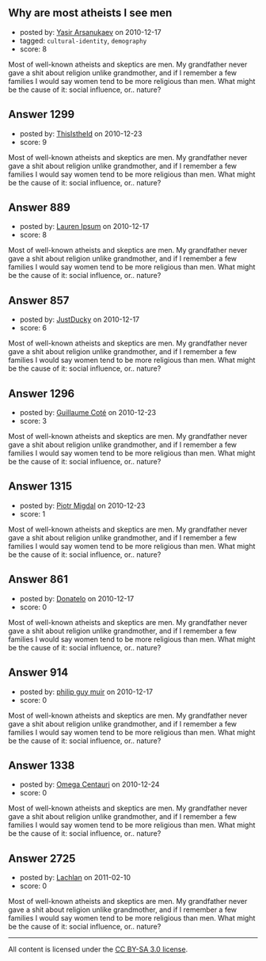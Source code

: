 ## Why are most atheists I see men

- posted by: [Yasir Arsanukaev](https://stackexchange.com/users/-1/197-yasir-arsanukaev) on 2010-12-17
- tagged: `cultural-identity`, `demography`
- score: 8

Most of well-known atheists and skeptics are men. My grandfather never gave a shit about religion unlike grandmother, and if I remember a few families I would say women tend to be more religious than men. What might be the cause of it: social influence, or.. nature?


## Answer 1299

- posted by: [ThisIstheId](https://stackexchange.com/users/-1/404-thisistheid) on 2010-12-23
- score: 9

Most of well-known atheists and skeptics are men. My grandfather never gave a shit about religion unlike grandmother, and if I remember a few families I would say women tend to be more religious than men. What might be the cause of it: social influence, or.. nature?


## Answer 889

- posted by: [Lauren Ipsum](https://stackexchange.com/users/-1/71-lauren-ipsum) on 2010-12-17
- score: 8

Most of well-known atheists and skeptics are men. My grandfather never gave a shit about religion unlike grandmother, and if I remember a few families I would say women tend to be more religious than men. What might be the cause of it: social influence, or.. nature?


## Answer 857

- posted by: [JustDucky](https://stackexchange.com/users/-1/201-justducky) on 2010-12-17
- score: 6

Most of well-known atheists and skeptics are men. My grandfather never gave a shit about religion unlike grandmother, and if I remember a few families I would say women tend to be more religious than men. What might be the cause of it: social influence, or.. nature?


## Answer 1296

- posted by: [Guillaume Coté](https://stackexchange.com/users/-1/408-guillaume-cot) on 2010-12-23
- score: 3

Most of well-known atheists and skeptics are men. My grandfather never gave a shit about religion unlike grandmother, and if I remember a few families I would say women tend to be more religious than men. What might be the cause of it: social influence, or.. nature?


## Answer 1315

- posted by: [Piotr Migdal](https://stackexchange.com/users/-1/375-piotr-migdal) on 2010-12-23
- score: 1

Most of well-known atheists and skeptics are men. My grandfather never gave a shit about religion unlike grandmother, and if I remember a few families I would say women tend to be more religious than men. What might be the cause of it: social influence, or.. nature?


## Answer 861

- posted by: [Donatelo](https://stackexchange.com/users/-1/196-donatelo) on 2010-12-17
- score: 0

Most of well-known atheists and skeptics are men. My grandfather never gave a shit about religion unlike grandmother, and if I remember a few families I would say women tend to be more religious than men. What might be the cause of it: social influence, or.. nature?


## Answer 914

- posted by: [philip guy muir](https://stackexchange.com/users/-1/182-philip-guy-muir) on 2010-12-17
- score: 0

Most of well-known atheists and skeptics are men. My grandfather never gave a shit about religion unlike grandmother, and if I remember a few families I would say women tend to be more religious than men. What might be the cause of it: social influence, or.. nature?


## Answer 1338

- posted by: [Omega Centauri](https://stackexchange.com/users/-1/432-omega-centauri) on 2010-12-24
- score: 0

Most of well-known atheists and skeptics are men. My grandfather never gave a shit about religion unlike grandmother, and if I remember a few families I would say women tend to be more religious than men. What might be the cause of it: social influence, or.. nature?


## Answer 2725

- posted by: [Lachlan](https://stackexchange.com/users/-1/1024-lachlan) on 2011-02-10
- score: 0

Most of well-known atheists and skeptics are men. My grandfather never gave a shit about religion unlike grandmother, and if I remember a few families I would say women tend to be more religious than men. What might be the cause of it: social influence, or.. nature?



---

All content is licensed under the [CC BY-SA 3.0 license](https://creativecommons.org/licenses/by-sa/3.0/).
